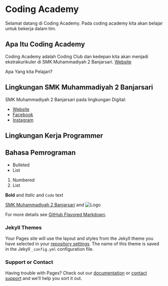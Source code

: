 # Coding Academy

Selamat datang di Coding Academy. 
Pada coding academy kita akan belajar untuk bekerja dalam tim. 

## Apa Itu Coding Academy

Coding Academy adalah Coding Club dan kedepan kita akan menjadi ekstrakurikuler di SMK Muhammadiyah 2 Banjarsari.
[Website](https://www.smkm2banjarsari.sch.id/)

Apa Yang kita Pelajari?
## Lingkungan SMK Muhammadiyah 2 Banjarsari
SMK Muhammadiyah 2 Banjarsari pada lingkungan Digital: 
- [Website](https://www.smkm2banjarsari.sch.id/)
- [Facebook](https://www.facebook.com/SMKMuhammadiyah2Banjarsari)
- [Instagram](https://www.instagram.com/smkm2banjarsari)

## Lingkungan Kerja Programmer

## Bahasa Pemrograman

- Bulleted
- List

1. Numbered
2. List

**Bold** and _Italic_ and `Code` text

[SMK Muhammadiyah 2 Banjarsari](https://www.smkm2banjarsari.sch.id/) and ![Logo](https://www.smkm2banjarsari.sch.id/assets/images/smkm2banjarsari.png)

For more details see [GitHub Flavored Markdown](https://guides.github.com/features/mastering-markdown/).

### Jekyll Themes

Your Pages site will use the layout and styles from the Jekyll theme you have selected in your [repository settings](https://github.com/smkmuh2banjarsari/CodingAcademy/settings). The name of this theme is saved in the Jekyll `_config.yml` configuration file.

### Support or Contact

Having trouble with Pages? Check out our [documentation](https://help.github.com/categories/github-pages-basics/) or [contact support](https://github.com/contact) and we’ll help you sort it out.
